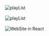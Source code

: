 
<img align="center" src="https://i.imgur.com/dd1NfSs.png?2" alt="playList">
<br> <br>  
<img align="center" src="https://i.imgur.com/wQPEUXu.png" alt="playList">
<br> <br>  
<img align="center" src="https://i.imgur.com/6WivPzn.png" alt="WebSite in React">
<br>  
